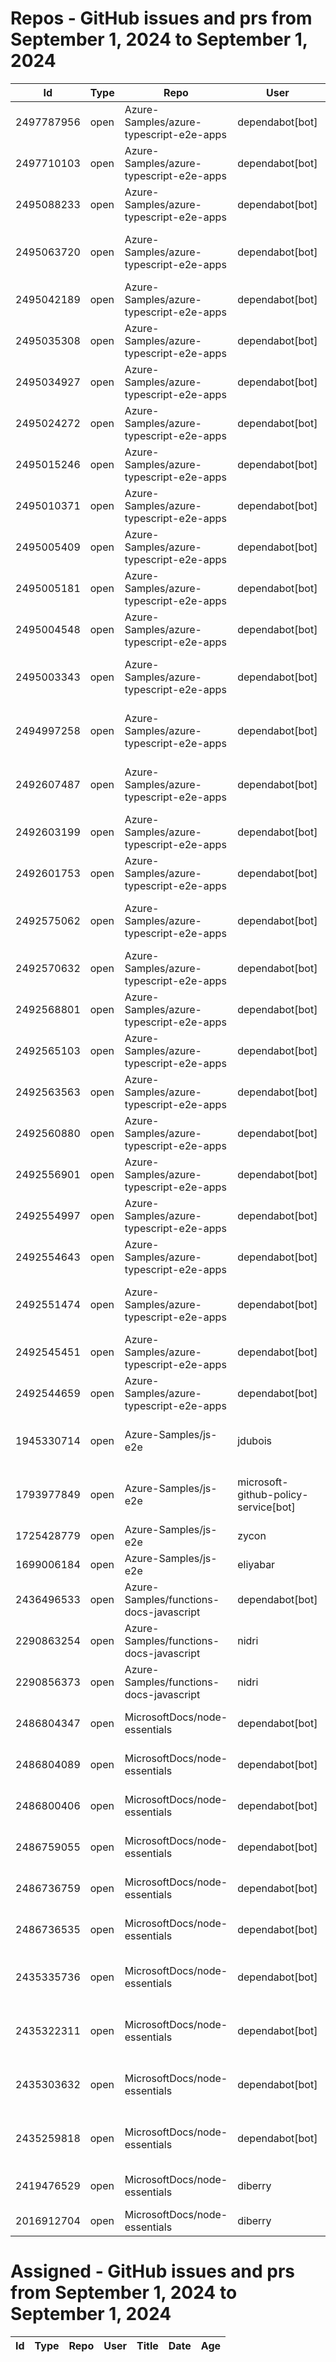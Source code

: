 # Repos - GitHub issues and prs from September 1, 2024 to September 1, 2024
|Id|Type|Repo|User|Title|Date|Age|
|--|--|--|--|--|--|--|
|2497787956|open|Azure-Samples/azure-typescript-e2e-apps|dependabot[bot]| [Bump styled-components from 5.3.11 to 6.1.13 in /app-react-vite-openai-chat](https://api.github.com/repos/Azure-Samples/azure-typescript-e2e-apps/issues/594)|2024-08-30T16:51:47Z|2|
|2497710103|open|Azure-Samples/azure-typescript-e2e-apps|dependabot[bot]| [Bump styled-components from 5.3.11 to 6.1.13 in /app-react-vite](https://api.github.com/repos/Azure-Samples/azure-typescript-e2e-apps/issues/593)|2024-08-30T16:24:56Z|2|
|2495088233|open|Azure-Samples/azure-typescript-e2e-apps|dependabot[bot]| [Bump @azure/functions from 4.0.0-alpha.9 to 4.5.1 in /api](https://api.github.com/repos/Azure-Samples/azure-typescript-e2e-apps/issues/592)|2024-08-29T17:01:18Z|3|
|2495063720|open|Azure-Samples/azure-typescript-e2e-apps|dependabot[bot]| [Bump @azure/functions from 4.0.0-alpha.9 to 4.5.1 in /api-function-v4-mongodb-mongo](https://api.github.com/repos/Azure-Samples/azure-typescript-e2e-apps/issues/591)|2024-08-29T16:49:32Z|3|
|2495042189|open|Azure-Samples/azure-typescript-e2e-apps|dependabot[bot]| [Bump @azure/functions from 2.0.0 to 4.5.1 in /api-functions-v3-upload-file](https://api.github.com/repos/Azure-Samples/azure-typescript-e2e-apps/issues/590)|2024-08-29T16:39:49Z|3|
|2495035308|open|Azure-Samples/azure-typescript-e2e-apps|dependabot[bot]| [Bump mongoose from 7.8.1 to 8.6.0 in /api-functions-v4-mongoose](https://api.github.com/repos/Azure-Samples/azure-typescript-e2e-apps/issues/589)|2024-08-29T16:36:41Z|3|
|2495034927|open|Azure-Samples/azure-typescript-e2e-apps|dependabot[bot]| [Bump npm from 9.9.3 to 10.8.3 in /api-functions-v4-mongoose](https://api.github.com/repos/Azure-Samples/azure-typescript-e2e-apps/issues/588)|2024-08-29T16:36:30Z|3|
|2495024272|open|Azure-Samples/azure-typescript-e2e-apps|dependabot[bot]| [Bump @azure/functions from 4.0.0-alpha.9 to 4.5.1 in /api-inmemory](https://api.github.com/repos/Azure-Samples/azure-typescript-e2e-apps/issues/587)|2024-08-29T16:31:41Z|3|
|2495015246|open|Azure-Samples/azure-typescript-e2e-apps|dependabot[bot]| [Bump @mui/material from 5.16.7 to 6.0.1 in /azure-upload-file-to-storage/app](https://api.github.com/repos/Azure-Samples/azure-typescript-e2e-apps/issues/586)|2024-08-29T16:26:53Z|3|
|2495010371|open|Azure-Samples/azure-typescript-e2e-apps|dependabot[bot]| [Bump npm from 9.9.3 to 10.8.3 in /api-functions-v4-cosmos-db-no-sql](https://api.github.com/repos/Azure-Samples/azure-typescript-e2e-apps/issues/585)|2024-08-29T16:24:21Z|3|
|2495005409|open|Azure-Samples/azure-typescript-e2e-apps|dependabot[bot]| [Bump @azure/functions from 3.5.1 to 4.5.1 in /api-functions-v3-mongoose](https://api.github.com/repos/Azure-Samples/azure-typescript-e2e-apps/issues/584)|2024-08-29T16:21:47Z|3|
|2495005181|open|Azure-Samples/azure-typescript-e2e-apps|dependabot[bot]| [Bump mongoose from 7.8.1 to 8.6.0 in /api-functions-v3-mongoose](https://api.github.com/repos/Azure-Samples/azure-typescript-e2e-apps/issues/583)|2024-08-29T16:21:40Z|3|
|2495004548|open|Azure-Samples/azure-typescript-e2e-apps|dependabot[bot]| [Bump @azure/functions from 3.5.1 to 4.5.1 in /api-functions-v3](https://api.github.com/repos/Azure-Samples/azure-typescript-e2e-apps/issues/582)|2024-08-29T16:21:22Z|3|
|2495003343|open|Azure-Samples/azure-typescript-e2e-apps|dependabot[bot]| [Bump @azure/functions from 4.0.0-alpha.9 to 4.5.1 in /api-functions-v4-azure-resource-management](https://api.github.com/repos/Azure-Samples/azure-typescript-e2e-apps/issues/581)|2024-08-29T16:20:46Z|3|
|2494997258|open|Azure-Samples/azure-typescript-e2e-apps|dependabot[bot]| [Bump @azure/functions from 4.0.0-alpha.11 to 4.5.1 in /api-functions-v4-typescript-original](https://api.github.com/repos/Azure-Samples/azure-typescript-e2e-apps/issues/580)|2024-08-29T16:17:48Z|3|
|2492607487|open|Azure-Samples/azure-typescript-e2e-apps|dependabot[bot]| [Bump @types/node from 18.19.47 to 22.5.1 in /api-function-v4-mongodb-mongo](https://api.github.com/repos/Azure-Samples/azure-typescript-e2e-apps/issues/579)|2024-08-28T17:07:36Z|4|
|2492603199|open|Azure-Samples/azure-typescript-e2e-apps|dependabot[bot]| [Bump @types/node from 18.19.47 to 22.5.1 in /api-functions-v4-triggers](https://api.github.com/repos/Azure-Samples/azure-typescript-e2e-apps/issues/578)|2024-08-28T17:05:08Z|4|
|2492601753|open|Azure-Samples/azure-typescript-e2e-apps|dependabot[bot]| [Bump @types/node from 20.16.2 to 22.5.1](https://api.github.com/repos/Azure-Samples/azure-typescript-e2e-apps/issues/577)|2024-08-28T17:04:16Z|4|
|2492575062|open|Azure-Samples/azure-typescript-e2e-apps|dependabot[bot]| [Bump @types/node from 16.18.106 to 22.5.1 in /api-functions-v4-cosmos-db-no-sql](https://api.github.com/repos/Azure-Samples/azure-typescript-e2e-apps/issues/576)|2024-08-28T16:48:41Z|4|
|2492570632|open|Azure-Samples/azure-typescript-e2e-apps|dependabot[bot]| [Bump @types/node from 14.18.63 to 22.5.1 in /api-functions-v3-upload-file](https://api.github.com/repos/Azure-Samples/azure-typescript-e2e-apps/issues/575)|2024-08-28T16:46:13Z|4|
|2492568801|open|Azure-Samples/azure-typescript-e2e-apps|dependabot[bot]| [Bump @types/node from 16.18.106 to 22.5.1 in /api-functions-v4-mongoose](https://api.github.com/repos/Azure-Samples/azure-typescript-e2e-apps/issues/574)|2024-08-28T16:45:13Z|4|
|2492565103|open|Azure-Samples/azure-typescript-e2e-apps|dependabot[bot]| [Bump @types/node from 18.19.47 to 22.5.1 in /api-inmemory](https://api.github.com/repos/Azure-Samples/azure-typescript-e2e-apps/issues/573)|2024-08-28T16:43:15Z|4|
|2492563563|open|Azure-Samples/azure-typescript-e2e-apps|dependabot[bot]| [Bump @types/node from 18.19.47 to 22.5.1 in /api-functions-v4](https://api.github.com/repos/Azure-Samples/azure-typescript-e2e-apps/issues/572)|2024-08-28T16:42:23Z|4|
|2492560880|open|Azure-Samples/azure-typescript-e2e-apps|dependabot[bot]| [Bump @types/node from 20.16.2 to 22.5.1 in /lib-util](https://api.github.com/repos/Azure-Samples/azure-typescript-e2e-apps/issues/571)|2024-08-28T16:40:46Z|4|
|2492556901|open|Azure-Samples/azure-typescript-e2e-apps|dependabot[bot]| [Bump @types/node from 16.18.106 to 22.5.1 in /api-functions-v3-mongoose](https://api.github.com/repos/Azure-Samples/azure-typescript-e2e-apps/issues/570)|2024-08-28T16:38:26Z|4|
|2492554997|open|Azure-Samples/azure-typescript-e2e-apps|dependabot[bot]| [Bump @types/node from 20.16.2 to 22.5.1 in /sdk-azure-openai](https://api.github.com/repos/Azure-Samples/azure-typescript-e2e-apps/issues/569)|2024-08-28T16:37:17Z|4|
|2492554643|open|Azure-Samples/azure-typescript-e2e-apps|dependabot[bot]| [Bump @types/node from 20.16.2 to 22.5.1 in /lib-openai](https://api.github.com/repos/Azure-Samples/azure-typescript-e2e-apps/issues/568)|2024-08-28T16:37:05Z|4|
|2492551474|open|Azure-Samples/azure-typescript-e2e-apps|dependabot[bot]| [Bump @types/node from 20.16.2 to 22.5.1 in /quickstarts/azure-openai-assistants/ts](https://api.github.com/repos/Azure-Samples/azure-typescript-e2e-apps/issues/567)|2024-08-28T16:35:18Z|4|
|2492545451|open|Azure-Samples/azure-typescript-e2e-apps|dependabot[bot]| [Bump @types/node from 18.19.47 to 22.5.1 in /app-react-vite-openai-chat](https://api.github.com/repos/Azure-Samples/azure-typescript-e2e-apps/issues/566)|2024-08-28T16:32:03Z|4|
|2492544659|open|Azure-Samples/azure-typescript-e2e-apps|dependabot[bot]| [Bump @types/node from 16.18.106 to 22.5.1 in /api-functions-v3](https://api.github.com/repos/Azure-Samples/azure-typescript-e2e-apps/issues/565)|2024-08-28T16:31:38Z|4|
|1945330714|open|Azure-Samples/js-e2e|jdubois| [This repo doesn't meet the "durable ownership minimums" for Microsoft compliance](https://api.github.com/repos/Azure-Samples/js-e2e/issues/55)|2023-10-16T14:19:48Z|321|
|1793977849|open|Azure-Samples/js-e2e|microsoft-github-policy-service[bot]| [FabricBot: Onboarding to GitOps.ResourceManagement because of FabricBot decommissioning](https://api.github.com/repos/Azure-Samples/js-e2e/issues/54)|2023-07-07T18:01:49Z|422|
|1725428779|open|Azure-Samples/js-e2e|zycon| [Method changed to beginStart](https://api.github.com/repos/Azure-Samples/js-e2e/issues/53)|2023-05-25T09:20:31Z|465|
|1699006184|open|Azure-Samples/js-e2e|eliyabar| [Update create-vm.js](https://api.github.com/repos/Azure-Samples/js-e2e/issues/52)|2023-05-07T10:47:32Z|483|
|2436496533|open|Azure-Samples/functions-docs-javascript|dependabot[bot]| [Bump fast-xml-parser from 4.3.6 to 4.4.1 in /setup/storage-table-setup](https://api.github.com/repos/Azure-Samples/functions-docs-javascript/issues/10)|2024-07-29T22:27:36Z|34|
|2290863254|open|Azure-Samples/functions-docs-javascript|nidri| [Update README.md to update references to http triggers](https://api.github.com/repos/Azure-Samples/functions-docs-javascript/issues/9)|2024-05-11T11:56:21Z|113|
|2290856373|open|Azure-Samples/functions-docs-javascript|nidri| [Update httpTriggerRoute.js to use 'context' instead of 'console' for …](https://api.github.com/repos/Azure-Samples/functions-docs-javascript/issues/8)|2024-05-11T11:47:20Z|113|
|2486804347|open|MicrosoftDocs/node-essentials|dependabot[bot]| [chore(deps-dev): bump husky from 9.0.10 to 9.1.5 in /nodejs-http](https://api.github.com/repos/MicrosoftDocs/node-essentials/issues/172)|2024-08-26T12:56:22Z|6|
|2486804089|open|MicrosoftDocs/node-essentials|dependabot[bot]| [chore(deps-dev): bump eslint from 8.57.0 to 9.9.1 in /nodejs-http](https://api.github.com/repos/MicrosoftDocs/node-essentials/issues/171)|2024-08-26T12:56:16Z|6|
|2486800406|open|MicrosoftDocs/node-essentials|dependabot[bot]| [chore(deps-dev): bump eslint from 8.57.0 to 9.9.1 in /nodejs-intro](https://api.github.com/repos/MicrosoftDocs/node-essentials/issues/170)|2024-08-26T12:54:28Z|6|
|2486759055|open|MicrosoftDocs/node-essentials|dependabot[bot]| [chore(deps-dev): bump eslint from 9.6.0 to 9.9.1 in /nodejs-debug](https://api.github.com/repos/MicrosoftDocs/node-essentials/issues/169)|2024-08-26T12:34:53Z|6|
|2486736759|open|MicrosoftDocs/node-essentials|dependabot[bot]| [chore(deps-dev): bump husky from 9.0.10 to 9.1.5 in /nodejs-files](https://api.github.com/repos/MicrosoftDocs/node-essentials/issues/168)|2024-08-26T12:24:39Z|6|
|2486736535|open|MicrosoftDocs/node-essentials|dependabot[bot]| [chore(deps-dev): bump eslint from 8.57.0 to 9.9.1 in /nodejs-files](https://api.github.com/repos/MicrosoftDocs/node-essentials/issues/167)|2024-08-26T12:24:33Z|6|
|2435335736|open|MicrosoftDocs/node-essentials|dependabot[bot]| [chore(deps-dev): bump @babel/eslint-parser from 7.24.1 to 7.25.1 in /nodejs-files](https://api.github.com/repos/MicrosoftDocs/node-essentials/issues/154)|2024-07-29T12:51:44Z|34|
|2435322311|open|MicrosoftDocs/node-essentials|dependabot[bot]| [chore(deps-dev): bump @babel/eslint-parser from 7.24.1 to 7.25.1 in /nodejs-intro](https://api.github.com/repos/MicrosoftDocs/node-essentials/issues/152)|2024-07-29T12:45:22Z|34|
|2435303632|open|MicrosoftDocs/node-essentials|dependabot[bot]| [chore(deps-dev): bump @babel/eslint-parser from 7.24.1 to 7.25.1 in /nodejs-debug](https://api.github.com/repos/MicrosoftDocs/node-essentials/issues/150)|2024-07-29T12:36:24Z|34|
|2435259818|open|MicrosoftDocs/node-essentials|dependabot[bot]| [chore(deps-dev): bump @babel/eslint-parser from 7.24.1 to 7.25.1 in /nodejs-http](https://api.github.com/repos/MicrosoftDocs/node-essentials/issues/147)|2024-07-29T12:16:13Z|34|
|2419476529|open|MicrosoftDocs/node-essentials|diberry| [Dependencies module - updates based on security work.](https://api.github.com/repos/MicrosoftDocs/node-essentials/issues/144)|2024-07-19T17:31:36Z|44|
|2016912704|open|MicrosoftDocs/node-essentials|diberry| [Best practice for updates](https://api.github.com/repos/MicrosoftDocs/node-essentials/issues/47)|2023-11-29T15:58:58Z|277|
# Assigned - GitHub issues and prs from September 1, 2024 to September 1, 2024
|Id|Type|Repo|User|Title|Date|Age|
|--|--|--|--|--|--|--|
